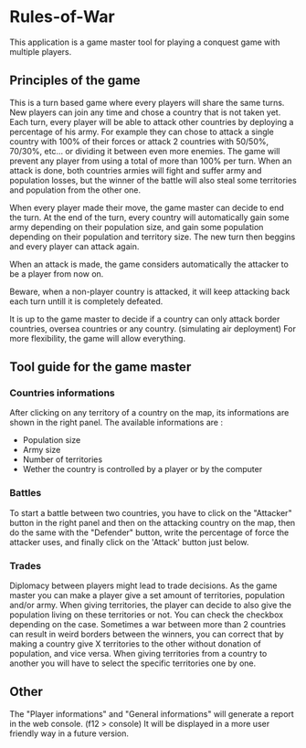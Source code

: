 # Rules-of-War

This application is a game master tool for playing a conquest game with multiple players. 


## Principles of the game

This is a turn based game where every players will share the same turns. New players can join any time and chose a country that is not taken yet.
Each turn, every player will be able to attack other countries by deploying a percentage of his army. For example they can chose to attack a single country with 100% of their forces or attack 2 countries with 50/50%, 70/30%, etc... or dividing it between even more enemies. The game will prevent any player from using a total of more than 100% per turn.
When an attack is done, both countries armies will fight and suffer army and population losses, but the winner of the battle will also steal some territories and population from the other one.

When every player made their move, the game master can decide to end the turn. At the end of the turn, every country will automatically gain some army depending on their population size, and gain some population depending on their population and territory size. The new turn then beggins and every player can attack again.

When an attack is made, the game considers automatically the attacker to be a player from now on.

Beware, when a non-player country is attacked, it will keep attacking back each turn untill it is completely defeated.

It is up to the game master to decide if a country can only attack border countries, oversea countries or any country. (simulating air deployment) For more flexibility, the game will allow everything.

## Tool guide for the game master

### Countries informations

After clicking on any territory of a country on the map, its informations are shown in the right panel.
The available informations are :
- Population size
- Army size
- Number of territories
- Wether the country is controlled by a player or by the computer

### Battles

To start a battle between two countries, you have to click on the "Attacker" button in the right panel and then on the attacking country on the map, then do the same with the "Defender" button, write the percentage of force the attacker uses, and finally click on the 'Attack' button just below. 

### Trades

Diplomacy between players might lead to trade decisions. As the game master you can make a player give a set amount of territories, population and/or army. When giving territories, the player can decide to also give the population living on these territories or not. You can check the checkbox depending on the case.
Sometimes a war between more than 2 countries can result in weird borders between the winners, you can correct that by making a country give X territories to the other without donation of population, and vice versa.
When giving territories from a country to another you will have to select the specific territories one by one.

## Other

The "Player informations" and "General informations" will generate a report in the web console. (f12 > console)
It will be displayed in a more user friendly way in a future version.